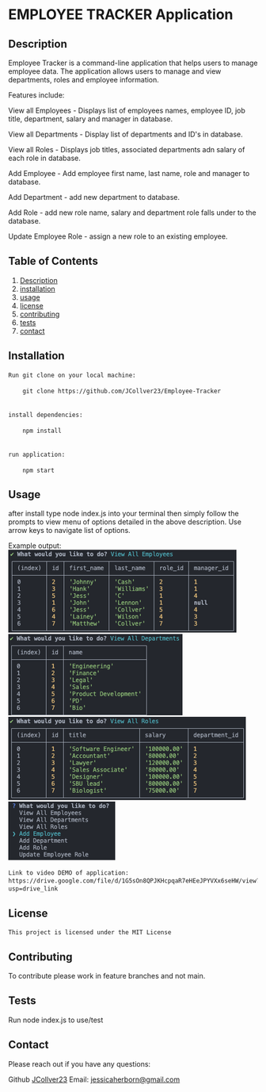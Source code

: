 
  
  # EMPLOYEE TRACKER Application
  
  ## Description
 Employee Tracker is a command-line application that helps users to manage employee data. The application allows users to manage and view departments, roles and employee information. 
 
 Features include:

 View all Employees - Displays list of employees names, employee ID, job title, department, salary and manager in database.

 View all Departments - Display list of departments and ID's in database.

 View all Roles - Displays job titles, associated departments adn salary of each role in database. 

 Add Employee - Add employee first name, last name, role and manager to database.

 Add Department - add new department to database.

 Add Role - add new role name, salary and department role falls under to the database.

 Update Employee Role - assign a new role to an existing employee.
  
  ## Table of Contents
  1. [Description](#description)
  2. [installation](#installation) 
  3. [usage](#usage)
  4. [license](#license)
  5. [contributing](#contributing)
  6. [tests](#tests)
  7. [contact](#contact)
  
  ## Installation
  
    Run git clone on your local machine:

        git clone https://github.com/JCollver23/Employee-Tracker


    install dependencies:

        npm install


    run application:

        npm start
  
  ## Usage
  
  after install type node index.js into your terminal then simply follow the prompts to view menu of options detailed in the above description. Use arrow keys to navigate list of options. 

  Example output: 
    ![Alt text](assets/View%20Employees.png)
    ![Alt text](assets/View%20Departments.png)
    ![Alt text](assets//View%20Roles.png)
       ![Alt text](assets/Command-line%20menu%20options.png)
    


    Link to video DEMO of application: https://drive.google.com/file/d/1G5sOn8QPJKHcpqaR7eHEeJPYVXx6seHW/view?usp=drive_link
    
  
  ## License
  
    This project is licensed under the MIT License
  
  ## Contributing
  
  To contribute please work in feature branches and not main.
  
  ## Tests
  
  Run node index.js to use/test
  
  ## Contact

  Please reach out if you have any questions:

  Github [JCollver23](https://github.com/JCollver23)
  Email: jessicaherborn@gmail.com
  
